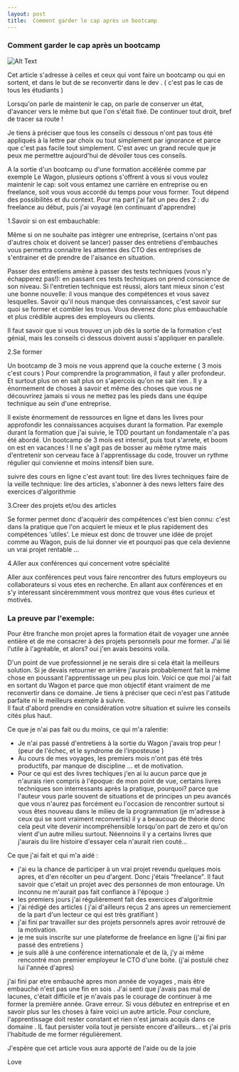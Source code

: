 ```yaml
---
layout: post
title:  Comment garder le cap après un bootcamp
---
```

### Comment garder le cap après un bootcamp

![Alt Text](https://media.giphy.com/media/WR6kc5Lytbnd6/giphy.gif)

Cet article s'adresse à celles et ceux qui vont faire un bootcamp ou qui en sortent, et dans le but de se reconvertir dans le dev . ( c'est pas le cas de tous les étudiants ) 

Lorsqu'on parle de maintenir le cap, on parle de conserver un état, d'avancer vers le même but que l'on s'était fixé. De continuer tout droit, bref de tracer sa route ! 

Je tiens à préciser que tous les conseils ci dessous n'ont pas tous été appliqués à la lettre par choix ou tout simplement par ignorance et parce que c'est pas facile tout simplement.
C'est avec un grand recule que je peux me permettre aujourd'hui de dévoiler tous ces conseils.

A la sortie d'un bootcamp ou d'une formation accélérée comme par exemple Le Wagon, plusieurs options s'offrent à vous si vous voulez maintenir le cap: soit vous entamez une carrière en entreprise ou en freelance, soit vous vous accordé du temps pour vous former. Tout dépend des possibilités et du context. 
Pour ma part j'ai fait un peu des 2 : du freelance au début, puis j'ai voyagé (en continuant d'apprendre)


 1.Savoir si on est embauchable:

  Même si on ne souhaite pas intègrer une entreprise, (certains n'ont pas d'autres choix et doivent se lancer) 
  passer des entretiens d'embauches vous permettra connaitre les attentes des CTO des entreprises 
  de s'entrainer et de prendre de l'aisance en situation.
  
  Passer des entretiens amène à passer des tests techniques (vous n'y échapperez pas!): 
  en passant ces tests techniques on prend conscience de son niveau. 
  Si l'entretien technique est réussi, alors tant mieux sinon c'est une bonne nouvelle: il vous manque des compétences et vous savez lesquelles. 
  Savoir qu'il nous manque des connaissances, c'est savoir sur quoi se former et combler les trous. Vous devenez donc plus embauchable et plus crédible aupres des employeurs ou clients.

  Il faut savoir que si vous trouvez un job dès la sortie de la formation c'est génial, mais les conseils ci dessous doivent aussi s'appliquer en parallele. 

 2.Se former 

  Un bootcamp de 3 mois ne vous apprend que la couche externe ( 3 mois c'est cours )
  Pour comprendre la programmation, il faut y aller profondeur. Et surtout plus on en sait plus on s'apercois qu'on ne sait rien . Il y a énormement de choses à savoir et même des choses que vous ne découvrirez jamais si vous ne mettez pas les pieds dans une équipe technique au sein d'une entreprise. 

  Il existe énormement de ressources en ligne et dans les livres pour approfondir les connaissances acquises durant la formation. Par exemple durant la formation que j'ai suivie, le TDD pourtant un fondamentale n'a pas été abordé. 
  Un bootcamp de 3 mois est intensif, puis tout s'arrete, et boom on est en vacances ! 
  Il ne s'agit pas de bosser au même rytme mais d'entretenir son cerveau face à l'apprentissage du code, trouver un rythme régulier qui convienne et moins intensif bien sure. 

  suivre des cours en ligne c'est avant tout: 
  lire des livres techniques
  faire de la veille technique: lire des articles, s'abonner à des news letters
  faire des exercices d'algorithmie

3.Creer des projets et/ou des articles

  Se former permet donc d'acquérir des compétences
  c'est bien connu: c'est dans la pratique que l'on acquiert le mieux et le plus rapidement des compétences 'utiles'. Le mieux est donc de trouver une idée de projet comme au Wagon, puis de lui donner vie et pourquoi pas que cela devienne un vrai projet rentable ... 

4.Aller aux conférences qui concernent votre spécialité 

Aller aux conférences peut vous faire rencontrer des futurs employeurs ou collaborateurs si vous etes en recherche. 
En allant aux conférences et en s'y interessant sincéremmment vous montrez que vous êtes curieux et motivés. 

### La preuve par l'exemple: 

Pour être franche mon projet apres la formation était de voyager une année entière et de me consacrer à des projets personnels pour me former. J'ai lié l'utile à l'agréable, et alors? oui j'en avais besoins voila. 

D'un point de vue professionnel je ne serais dire si cela était la meilleurs solution. Si je devais retourner en arrière j'aurais probablement fait la mème chose en poussant l'apprentissage un peu plus loin. 
Voici ce que moi j'ai fait en sortant du Wagon et parce que mon objectif étant vraiment de me reconvertir dans ce domaine. Je tiens à préciser que ceci n'est pas l'atitude parfaite ni le meilleurs exemple à suivre.  
Il faut d'abord prendre en considération votre situation et suivre les conseils cités plus haut.

Ce que je n'ai pas fait ou du moins, ce qui m'a ralentie: 

- Je n'ai pas passé d'entretiens à la sortie du Wagon j'avais trop peur ! (peur de l'échec, et le syndrome de l'inposteuse )
- Au cours de mes voyages, les premiers mois n'ont pas été très productifs, par manque de discipline ... et de motivation.
- Pour ce qui est des livres techiques j'en ai lu aucun parce que je n'aurais rien compris à l'époque: de mon point de vue, certains livres techniques son interressants après la pratique, pourquoi? parce que l'auteur vous parle souvent de situations et de principes un peu avancés que vous n'aurez pas forcément eu l'occasion de rencontrer surtout si vous êtes nouveau dans le milieu de la programmation (je m'adresse à ceux qui se sont vraiment reconvertis)
il y a beaucoup de théorie donc cela peut vite devenir incompréhensible lorsqu'on part de zero et qu'on vient d'un autre milieu surtout. 
Néennoins il y a certains livres que j'aurais du lire histoire d'essayer cela n'aurait rien couté... 

Ce que j'ai fait et qui m'a aidé :

- j'ai eu la chance de participer à un vrai projet revendu quelques mois apres, et d'en récolter un peu d'argent. Donc j'étais "freelance". Il faut savoir que c'etait un projet avec des personnes de mon entourage. Un inconnu ne m'aurait pas fait confiance à l'époque :) 
- les premiers jours j'ai régulièrement fait des exercices d'algoritmie
- j'ai rédigé des articles ( j'ai d'ailleurs reçus 2 ans apres un remerciement de la part d'un lecteur ce qui est très gratifiant )
- j'ai fini par travailler sur des projets personnels apres avoir retrouvé de la motivation.
- je me suis inscrite sur une plateforme de freelance en ligne (j'ai fini par passé des entretiens )
- je suis allé à une conférence internationale et de là, j'y ai même rencontré mon premier employeur le CTO d'une boite. (j'ai postulé chez lui l'année d'apres)


j'ai fini par etre embauché apres mon année de voyages , mais être embauché n'est pas une fin en sois . J'ai senti que j'avais pas mal de lacunes, c'était difficile et je n'avais pas le courage de continuer à me former la première année. Grave erreur. 
Si vous débutez en entreprise et en savoir plus sur les choses à faire voici un autre article.
Pour conclure, l'apprentissage doit rester constant et rien n'est jamais acquis dans ce domaine .
IL faut persister voila tout je persiste encore d'ailleurs... et j'ai pris l'habitude de me former régulièrement.

J'espère que cet article vous aura apporté de l'aide ou de la joie

Love





